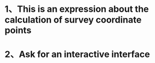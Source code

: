 # 1、This is an expression about the calculation of survey coordinate points
# 2、Ask for an interactive interface
